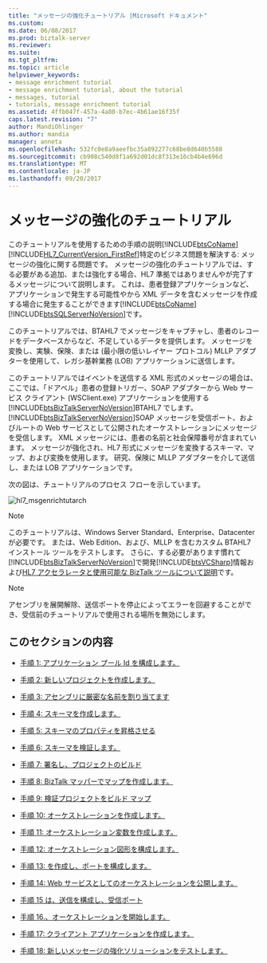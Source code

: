 ```yaml
---
title: "メッセージの強化チュートリアル |Microsoft ドキュメント"
ms.custom: 
ms.date: 06/08/2017
ms.prod: biztalk-server
ms.reviewer: 
ms.suite: 
ms.tgt_pltfrm: 
ms.topic: article
helpviewer_keywords:
- message enrichment tutorial
- message enrichment tutorial, about the tutorial
- messages, tutorial
- tutorials, message enrichment tutorial
ms.assetid: 4ffb047f-457a-4a80-b7ec-4b61ae16f35f
caps.latest.revision: "7"
author: MandiOhlinger
ms.author: mandia
manager: anneta
ms.openlocfilehash: 532fc0e8a9aeefbc35a892277c68be8d640b5588
ms.sourcegitcommit: cb908c540d8f1a692d01dc8f313e16cb4b4e696d
ms.translationtype: MT
ms.contentlocale: ja-JP
ms.lasthandoff: 09/20/2017
---
```

# <a name="message-enrichment-tutorial"></a>メッセージの強化のチュートリアル
このチュートリアルを使用するための手順の説明[!INCLUDE[btsCoName](../../includes/btsconame-md.md)][!INCLUDE[HL7_CurrentVersion_FirstRef](../../includes/hl7-currentversion-firstref-md.md)]特定のビジネス問題を解決する: メッセージの強化に関する問題です。 メッセージの強化のチュートリアルでは、する必要がある追加、または強化する場合、HL7 準拠ではありませんやが完了するメッセージについて説明します。 これは、患者登録アプリケーションなど、アプリケーションで発生する可能性やから XML データを含むメッセージを作成する場合に発生することができます[!INCLUDE[btsCoName](../../includes/btsconame-md.md)][!INCLUDE[btsSQLServerNoVersion](../../includes/btssqlservernoversion-md.md)]です。  
  
 このチュートリアルでは、BTAHL7 でメッセージをキャプチャし、患者のレコードをデータベースからなど、不足しているデータを提供します。 メッセージを変換し、実験、保険、または (最小限の低いレイヤー プロトコル) MLLP アダプターを使用して、レガシ基幹業務 (LOB) アプリケーションに送信します。  
  
 このチュートリアルではイベントを送信する XML 形式のメッセージの場合は、ここでは、「ドアベル」患者の登録トリガー、SOAP アダプターから Web サービス クライアント (WSClient.exe) アプリケーションを使用する[!INCLUDE[btsBizTalkServerNoVersion](../../includes/btsbiztalkservernoversion-md.md)]BTAHL7 でします。 [!INCLUDE[btsBizTalkServerNoVersion](../../includes/btsbiztalkservernoversion-md.md)]SOAP メッセージを受信ポート、およびルートの Web サービスとして公開されたオーケストレーションにメッセージを受信します。 XML メッセージには、患者の名前と社会保障番号が含まれています。 メッセージが強化され、HL7 形式にメッセージを変換するスキーマ、マップ、および変換を使用します。 研究、保険に MLLP アダプターを介して送信し、または LOB アプリケーションです。  
  
 次の図は、チュートリアルのプロセス フローを示しています。  
  
 ![](../../adapters-and-accelerators/accelerator-hl7/media/hl7-msgenrichtutarch.gif "hl7_msgenrichtutarch")  
  
> [!NOTE]
>  このチュートリアルは、Windows Server Standard、Enterprise、Datacenter が必要です。 または、Web Edition、および、MLLP を含むカスタム BTAHL7 インストール ツールをテストします。 さらに、する必要があります慣れて[!INCLUDE[btsBizTalkServerNoVersion](../../includes/btsbiztalkservernoversion-md.md)]で開発[!INCLUDE[btsVCSharp](../../includes/btsvcsharp-md.md)]情報および[HL7 アクセラレータと使用可能な BizTalk ツールについて説明](../../adapters-and-accelerators/accelerator-hl7/learn-the-hl7-accelerator-and-the-biztalk-tools-available.md)です。  
  
> [!NOTE]
>  アセンブリを展開解除、送信ポートを停止によってエラーを回避することができ、受信前のチュートリアルで使用される場所を無効にします。  
  
## <a name="in-this-section"></a>このセクションの内容  
  
-   [手順 1: アプリケーション プール Id を構成します。](../../adapters-and-accelerators/accelerator-hl7/step-1-configure-application-pool-identity.md)  
  
-   [手順 2: 新しいプロジェクトを作成します。](../../adapters-and-accelerators/accelerator-hl7/step-2-create-a-new-project.md)  
  
-   [手順 3: アセンブリに厳密な名前を割り当てます](../../adapters-and-accelerators/accelerator-hl7/step-3-assign-a-strong-name-to-the-assembly.md)  
  
-   [手順 4: スキーマを作成します。](../../adapters-and-accelerators/accelerator-hl7/step-4-create-the-schemas.md)  
  
-   [手順 5: スキーマのプロパティを昇格させる](../../adapters-and-accelerators/accelerator-hl7/step-5-promote-schema-properties.md)  
  
-   [手順 6: スキーマを検証します。](../../adapters-and-accelerators/accelerator-hl7/step-6-validate-the-schemas.md)  
  
-   [手順 7: 署名し、プロジェクトのビルド](../../adapters-and-accelerators/accelerator-hl7/step-7-sign-and-build-the-projects.md)  
  
-   [手順 8: BizTalk マッパーでマップを作成します。](../../adapters-and-accelerators/accelerator-hl7/step-8-create-a-map-with-biztalk-mapper.md)  
  
-   [手順 9: 検証プロジェクトをビルド マップ](../../adapters-and-accelerators/accelerator-hl7/step-9-validate-and-build-the-map-project.md)  
  
-   [手順 10: オーケストレーションを作成します。](../../adapters-and-accelerators/accelerator-hl7/step-10-create-an-orchestration.md)  
  
-   [手順 11: オーケストレーション変数を作成します。](../../adapters-and-accelerators/accelerator-hl7/step-11-create-orchestration-variables.md)  
  
-   [手順 12: オーケストレーション図形を構成します。](../../adapters-and-accelerators/accelerator-hl7/step-12-configure-orchestration-shapes.md)  
  
-   [手順 13: を作成し、ポートを構成します。](../../adapters-and-accelerators/accelerator-hl7/step-13-create-and-configure-ports.md)  
  
-   [手順 14: Web サービスとしてのオーケストレーションを公開します。](../../adapters-and-accelerators/accelerator-hl7/step-14-publish-the-orchestration-as-a-web-service.md)  
  
-   [手順 15 は、送信を構成し、受信ポート](../../adapters-and-accelerators/accelerator-hl7/step-15-configure-the-send-and-receive-ports.md)  
  
-   [手順 16.、オーケストレーションを開始します。](../../adapters-and-accelerators/accelerator-hl7/step-16-start-the-orchestration.md)  
  
-   [手順 17: クライアント アプリケーションを作成します。](../../adapters-and-accelerators/accelerator-hl7/step-17-create-the-wsclient-application.md)  
  
-   [手順 18: 新しいメッセージの強化ソリューションをテストします。](../../adapters-and-accelerators/accelerator-hl7/step-18-test-your-new-message-enrichment-solution.md)